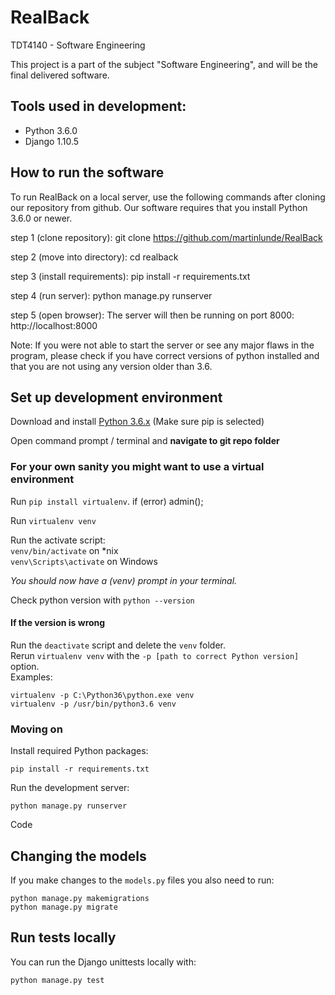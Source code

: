 # RealBack
TDT4140 - Software Engineering

This project is a part of the subject "Software Engineering", 
and will be the final delivered software.

## Tools used in development:
- Python 3.6.0
- Django 1.10.5

## How to run the software
To run RealBack on a local server, use the following
commands after cloning our repository from github.
Our software requires that you install Python 3.6.0
or newer.

step 1 (clone repository):
git clone https://github.com/martinlunde/RealBack

step 2 (move into directory):
cd realback

step 3 (install requirements):
pip install -r requirements.txt

step 4 (run server):
python manage.py runserver

step 5 (open browser):
The server will then be running on port 8000:
http://localhost:8000

Note:
If you were not able to start the server or see any
major flaws in the program, please check if you have
correct versions of python installed and that you are
not using any version older than 3.6.


## Set up development environment

Download and install [Python 3.6.x](https://www.python.org/downloads/) (Make sure pip is selected)

Open command prompt / terminal and **navigate to git repo folder**

### For your own sanity you might want to use a virtual environment
Run `pip install virtualenv`. if (error) admin();

Run `virtualenv venv`

Run the activate script:  
`venv/bin/activate` on *nix  
`venv\Scripts\activate` on Windows

*You should now have a (venv) prompt in your terminal.*

Check python version with `python --version`  
#### If the version is wrong
Run the `deactivate` script and delete the `venv` folder.  
Rerun `virtualenv venv` with the `-p [path to correct Python version]` option.  
Examples:  
```
virtualenv -p C:\Python36\python.exe venv
virtualenv -p /usr/bin/python3.6 venv
```

### Moving on
Install required Python packages:
```
pip install -r requirements.txt
```

Run the development server:
```
python manage.py runserver
```

Code

## Changing the models
If you make changes to the `models.py` files you also need to run:
```
python manage.py makemigrations
python manage.py migrate
```

## Run tests locally
You can run the Django unittests locally with:
```
python manage.py test
```
